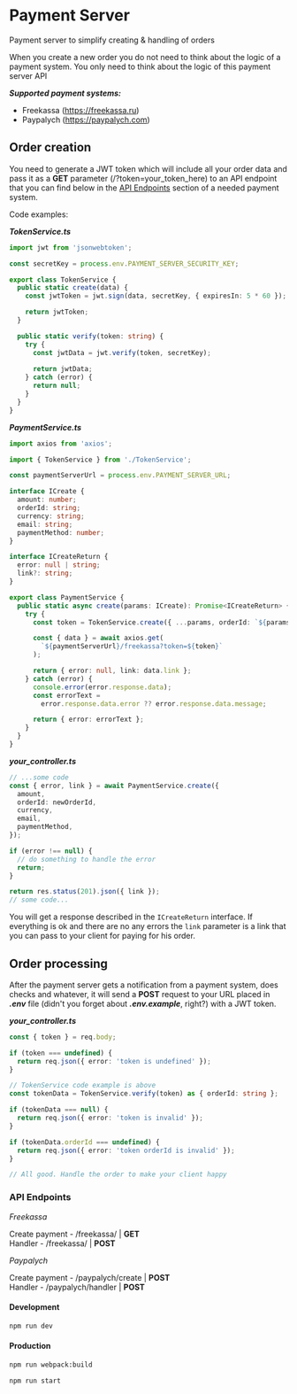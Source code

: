 # Payment Server

Payment server to simplify creating & handling of orders  

When you create a new order you do not need to think about the logic of a payment system. You only need to think about the logic of this payment server API

***Supported payment systems:***  

* Freekassa (https://freekassa.ru)
* Paypalych (https://paypalych.com)

## Order creation

You need to generate a JWT token which will include all your order data and pass it as a **GET** parameter (/?token=your_token_here) to an API endpoint that you can find below in the [API Endpoints](#api-endpoints) section of a needed payment system.

Code examples:

***TokenService.ts***

```ts
import jwt from 'jsonwebtoken';

const secretKey = process.env.PAYMENT_SERVER_SECURITY_KEY;

export class TokenService {
  public static create(data) {
    const jwtToken = jwt.sign(data, secretKey, { expiresIn: 5 * 60 });

    return jwtToken;
  }

  public static verify(token: string) {
    try {
      const jwtData = jwt.verify(token, secretKey);
  
      return jwtData;
    } catch (error) {
      return null;
    }
  }
}
```

***PaymentService.ts***

```ts
import axios from 'axios';

import { TokenService } from './TokenService';

const paymentServerUrl = process.env.PAYMENT_SERVER_URL;

interface ICreate {
  amount: number;
  orderId: string;
  currency: string;
  email: string;
  paymentMethod: number;
}

interface ICreateReturn {
  error: null | string;
  link?: string;
}

export class PaymentService {
  public static async create(params: ICreate): Promise<ICreateReturn> {
    try {
      const token = TokenService.create({ ...params, orderId: `${params.orderId}` });

      const { data } = await axios.get(
        `${paymentServerUrl}/freekassa?token=${token}`
      );

      return { error: null, link: data.link };
    } catch (error) {
      console.error(error.response.data);
      const errorText =
        error.response.data.error ?? error.response.data.message;

      return { error: errorText };
    }
  }
}
```

***your_controller.ts***

```ts
// ...some code
const { error, link } = await PaymentService.create({
  amount,
  orderId: newOrderId,
  currency,
  email,
  paymentMethod,
});

if (error !== null) {
  // do something to handle the error
  return;
}

return res.status(201).json({ link });
// some code...
```

You will get a response described in the `ICreateReturn` interface. If everything is ok and there are no any errors the `link` parameter is a link that you can pass to your client for paying for his order.

## Order processing

After the payment server gets a notification from a payment system, does checks and whatever, it will send a **POST** request to your URL placed in ***.env*** file (didn't you forget about ***.env.example***, right?) with a JWT token.

***your_controller.ts***
```ts
const { token } = req.body;

if (token === undefined) {
  return req.json({ error: 'token is undefined' });
}

// TokenService code example is above
const tokenData = TokenService.verify(token) as { orderId: string };

if (tokenData === null) {
  return req.json({ error: 'token is invalid' });
}

if (tokenData.orderId === undefined) {
  return req.json({ error: 'token orderId is invalid' });
}

// All good. Handle the order to make your client happy
```

### API Endpoints

*Freekassa*

Create payment - /freekassa/ | **GET**  
Handler - /freekassa/ | **POST**

*Paypalych*

Create payment - /paypalych/create | **POST**  
Handler - /paypalych/handler | **POST**

#### Development

```bash
npm run dev
```

#### Production

```bash
npm run webpack:build

npm run start
```
